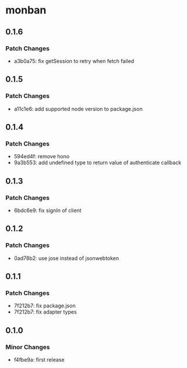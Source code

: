 # monban

## 0.1.6

### Patch Changes

-   a3b0a75: fix getSession to retry when fetch failed

## 0.1.5

### Patch Changes

-   a11c1e6: add supported node version to package.json

## 0.1.4

### Patch Changes

-   594ed4f: remove hono
-   9a3b553: add undefined type to return value of authenticate callback

## 0.1.3

### Patch Changes

-   6bdc6e9: fix signIn of client

## 0.1.2

### Patch Changes

-   0ad78b2: use jose instead of jsonwebtoken

## 0.1.1

### Patch Changes

-   7f212b7: fix package.json
-   7f212b7: fix adapter types

## 0.1.0

### Minor Changes

-   f4fbe9a: first release
